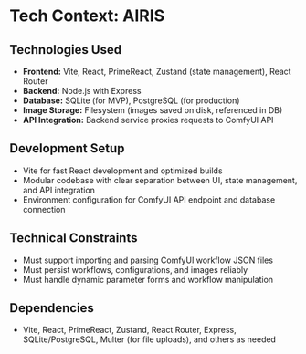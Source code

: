 # Tech Context: AIRIS

## Technologies Used

- **Frontend:** Vite, React, PrimeReact, Zustand (state management), React Router
- **Backend:** Node.js with Express
- **Database:** SQLite (for MVP), PostgreSQL (for production)
- **Image Storage:** Filesystem (images saved on disk, referenced in DB)
- **API Integration:** Backend service proxies requests to ComfyUI API

## Development Setup

- Vite for fast React development and optimized builds
- Modular codebase with clear separation between UI, state management, and API integration
- Environment configuration for ComfyUI API endpoint and database connection

## Technical Constraints

- Must support importing and parsing ComfyUI workflow JSON files
- Must persist workflows, configurations, and images reliably
- Must handle dynamic parameter forms and workflow manipulation

## Dependencies

- Vite, React, PrimeReact, Zustand, React Router, Express, SQLite/PostgreSQL, Multer (for file uploads), and others as needed
